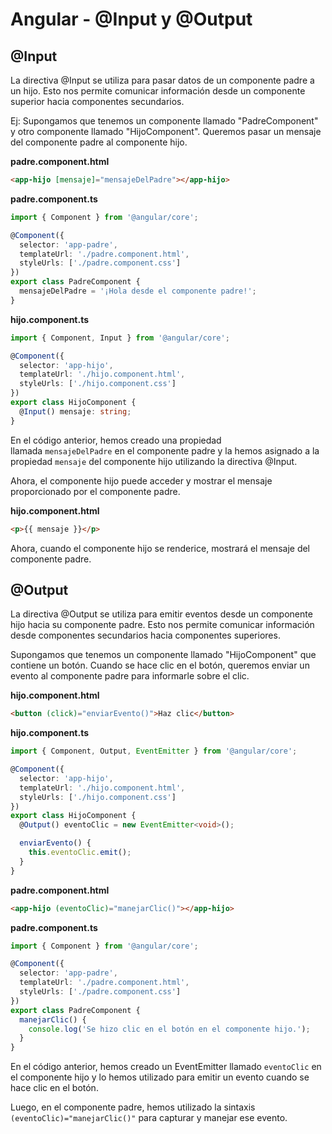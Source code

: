 # Angular - @Input y @Output

## @Input

La directiva @Input se utiliza para pasar datos de un componente padre a un hijo. Esto nos permite comunicar información desde un componente superior hacia componentes secundarios.

Ej: Supongamos que tenemos un componente llamado "PadreComponent" y otro componente llamado "HijoComponent". Queremos pasar un mensaje del componente padre al componente hijo. 

**padre.component.html**

```html
<app-hijo [mensaje]="mensajeDelPadre"></app-hijo>
```

**padre.component.ts**

```ts
import { Component } from '@angular/core';

@Component({
  selector: 'app-padre',
  templateUrl: './padre.component.html',
  styleUrls: ['./padre.component.css']
})
export class PadreComponent {
  mensajeDelPadre = '¡Hola desde el componente padre!';
}
```

**hijo.component.ts**

```ts
import { Component, Input } from '@angular/core';

@Component({
  selector: 'app-hijo',
  templateUrl: './hijo.component.html',
  styleUrls: ['./hijo.component.css']
})
export class HijoComponent {
  @Input() mensaje: string;
}
```

En el código anterior, hemos creado una propiedad llamada `mensajeDelPadre` en el componente padre y la hemos asignado a la propiedad `mensaje` del componente hijo utilizando la directiva @Input. 

Ahora, el componente hijo puede acceder y mostrar el mensaje proporcionado por el componente padre.

**hijo.component.html**

```html
<p>{{ mensaje }}</p>
```

Ahora, cuando el componente hijo se renderice, mostrará el mensaje del componente padre.

## @Output

La directiva @Output se utiliza para emitir eventos desde un componente hijo hacia su componente padre. Esto nos permite comunicar información desde componentes secundarios hacia componentes superiores. 

Supongamos que tenemos un componente llamado "HijoComponent" que contiene un botón. Cuando se hace clic en el botón, queremos enviar un evento al componente padre para informarle sobre el clic. 

**hijo.component.html**

```html
<button (click)="enviarEvento()">Haz clic</button>
```

**hijo.component.ts**

```ts
import { Component, Output, EventEmitter } from '@angular/core';

@Component({
  selector: 'app-hijo',
  templateUrl: './hijo.component.html',
  styleUrls: ['./hijo.component.css']
})
export class HijoComponent {
  @Output() eventoClic = new EventEmitter<void>();

  enviarEvento() {
    this.eventoClic.emit();
  }
}
```

**padre.component.html**

```html
<app-hijo (eventoClic)="manejarClic()"></app-hijo>
```

**padre.component.ts**

```ts
import { Component } from '@angular/core';

@Component({
  selector: 'app-padre',
  templateUrl: './padre.component.html',
  styleUrls: ['./padre.component.css']
})
export class PadreComponent {
  manejarClic() {
    console.log('Se hizo clic en el botón en el componente hijo.');
  }
}
```

En el código anterior, hemos creado un EventEmitter llamado `eventoClic` en el componente hijo y lo hemos utilizado para emitir un evento cuando se hace clic en el botón. 

Luego, en el componente padre, hemos utilizado la sintaxis  `(eventoClic)="manejarClic()"` para capturar y manejar ese evento.
